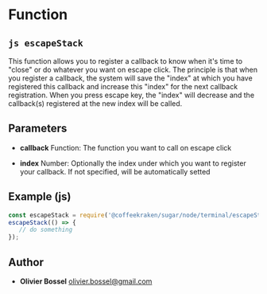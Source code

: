 
# Function


## ```js escapeStack ```


This function allows you to register a callback to know when it's time to "close" or do whatever you want on escape click.
The principle is that when you register a callback, the system will save the "index" at which you have registered this callback
and increase this "index" for the next callback registration. When you press escape key, the "index" will decrease and the callback(s)
registered at the new index will be called.

## Parameters

- **callback**  Function: The function you want to call on escape click

- **index**  Number: Optionally the index under which you want to register your callback. If not specified, will be automatically setted



## Example (js)

```js
const escapeStack = require('@coffeekraken/sugar/node/terminal/escapeStack');
escapeStack(() => {
   // do something
});
```


## Author
- **Olivier Bossel** <a href="mailto:olivier.bossel@gmail.com">olivier.bossel@gmail.com</a> 



